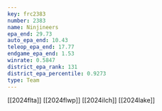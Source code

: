 ```yaml
---
key: frc2383
number: 2383
name: Ninjineers
epa_end: 29.73
auto_epa_end: 10.43
teleop_epa_end: 17.77
endgame_epa_end: 1.53
winrate: 0.5847
district_epa_rank: 131
district_epa_percentile: 0.9273
type: Team
---
```

[[2024flta]]
[[2024flwp]]
[[2024ilch]]
[[2024lake]]
